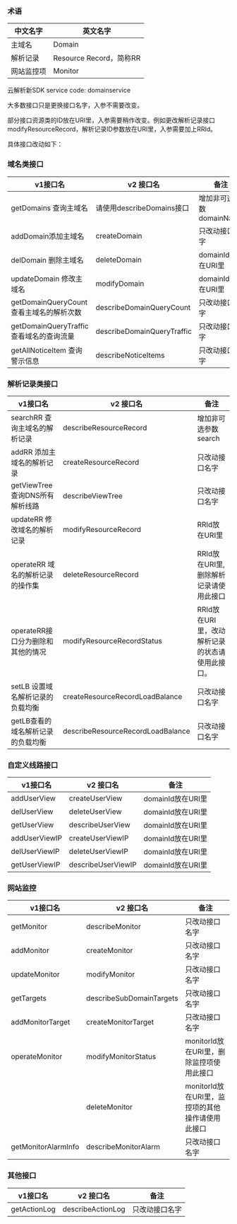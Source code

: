 ### 术语

| 中文名字   | 英文名字                |
| ---------- | ----------------------- |
| 主域名     | Domain                  |
| 解析记录   | Resource Record，简称RR |
| 网站监控项 | Monitor                 |

云解析新SDK service code: domainservice

大多数接口只是更换接口名字，入参不需要改变。

部分接口资源类的ID放在URI里，入参需要稍作改变。例如更改解析记录接口modifyResourceRecord，解析记录ID参数放在URI里，入参需要加上RRId。

具体接口改动如下：

### 域名类接口

| v1接口名                                  | v2 接口名                          | 备注 |
| ----------------------------------------- | ---------------------------------- | --------- |
| getDomains 查询主域名                     | 请使用describeDomains接口 | 增加非可选参数domainName |
| addDomain添加主域名                       | createDomain                       | 只改动接口名字 |
| delDomain 删除主域名                      | deleteDomain           | domainId放在URI里 |
| updateDomain 修改主域名                   | modifyDomain                       | domainId放在URI里 |
| getDomainQueryCount 查看主域名的解析次数  | describeDomainQueryCount           | 只改动接口名字 |
| getDomainQueryTraffic  查看域名的查询流量 | describeDomainQueryTraffic         | 只改动接口名字 |
| getAllNoticeItem 查询警示信息             | describeNoticeItems                | 只改动接口名字 |



### 解析记录类接口

| v1接口名                          | v2 接口名                         | 备注                                            |
| --------------------------------- | --------------------------------- | ----------------------------------------------- |
| searchRR 查询主域名的解析记录     | describeResourceRecord            | 增加非可选参数search                            |
| addRR 添加主域名的解析记录        | createResourceRecord              | 只改动接口名字                                  |
| getViewTree  查询DNS所有解析线路  | describeViewTree                  | 只改动接口名字                                  |
| updateRR 修改域名的解析记录       | modifyResourceRecord              | RRId放在URI里                                   |
| operateRR  域名的解析记录的操作集 | deleteResourceRecord              | RRId放在URI里,  删除解析记录请使用此接口        |
| operateRR接口分为删除和其他的情况 | modifyResourceRecordStatus        | RRId放在URI里，改动解析记录的状态请使用此接口。 |
| setLB 设置域名解析记录的负载均衡  | createResourceRecordLoadBalance   | 只改动接口名字                                  |
| getLB查看的域名解析记录的负载均衡 | describeResourceRecordLoadBalance | 只改动接口名字                                  |



### 自定义线路接口

| v1接口名      | v2 接口名          | 备注              |
| ------------- | ------------------ | ----------------- |
| addUserView   | createUserView     | domainId放在URI里 |
| delUserView   | deleteUserView     | domainId放在URI里 |
| getUserView   | describeUserView   | domainId放在URI里 |
| addUserViewIP | createUserViewIP   | domainId放在URI里 |
| delUserViewIP | deleteUserViewIP   | domainId放在URI里 |
| getUserViewIP | describeUserViewIP | domainId放在URI里 |



### 网站监控

| v1接口名            | v2 接口名                | 备注 |
| ------------------- | ------------------------ | ------------------------ |
| getMonitor          | describeMonitor          | 只改动接口名字 |
| addMonitor          | createMonitor            | 只改动接口名字 |
| updateMonitor       | modifyMonitor            | 只改动接口名字 |
| getTargets          | describeSubDomainTargets | 只改动接口名字 |
| addMonitorTarget    | createMonitorTarget      | 只改动接口名字 |
| operateMonitor      | modifyMonitorStatus      | monitorId放在URI里，删除监控项使用此接口 |
|                     | deleteMonitor            | monitorId放在URI里，监控项的其他操作请使用此接口 |
| getMonitorAlarmInfo | describeMonitorAlarm | 只改动接口名字 |

### 其他接口

| v1接口名     | v2 接口名         | 备注           |
| ------------ | ----------------- | -------------- |
| getActionLog | describeActionLog | 只改动接口名字 |

